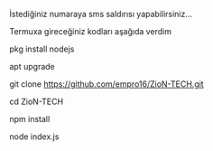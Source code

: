 İstediğiniz numaraya sms saldırısı yapabilirsiniz...

Termuxa gireceğiniz kodları aşağıda verdim

pkg install nodejs

apt upgrade

git clone https://github.com/empro16/ZioN-TECH.git

cd ZioN-TECH

npm install

node index.js
